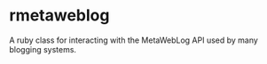 rmetaweblog
===========

A ruby class for interacting with the MetaWebLog API used by many blogging systems.
